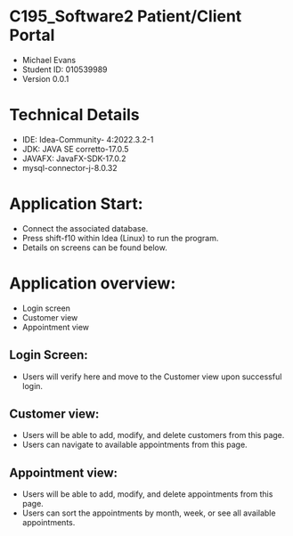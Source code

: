 # C195_Software2 Patient/Client Portal
- Michael Evans
- Student ID: 010539989
- Version 0.0.1

# Technical Details
- IDE: Idea-Community- 4:2022.3.2-1
- JDK: JAVA SE corretto-17.0.5
- JAVAFX: JavaFX-SDK-17.0.2
- mysql-connector-j-8.0.32

# Application Start:
- Connect the associated database. 
- Press shift-f10 within Idea (Linux) to run the program.
- Details on screens can be found below. 

# Application overview:
- Login screen
- Customer view
- Appointment view

## Login Screen:
- Users will verify here and move to the Customer view upon successful login.
## Customer view:
- Users will be able to add, modify, and delete customers from this page.
- Users can navigate to available appointments from this page.
## Appointment view:
- Users will be able to add, modify, and delete appointments from this page.
- Users can sort the appointments by month, week, or see all available appointments.

